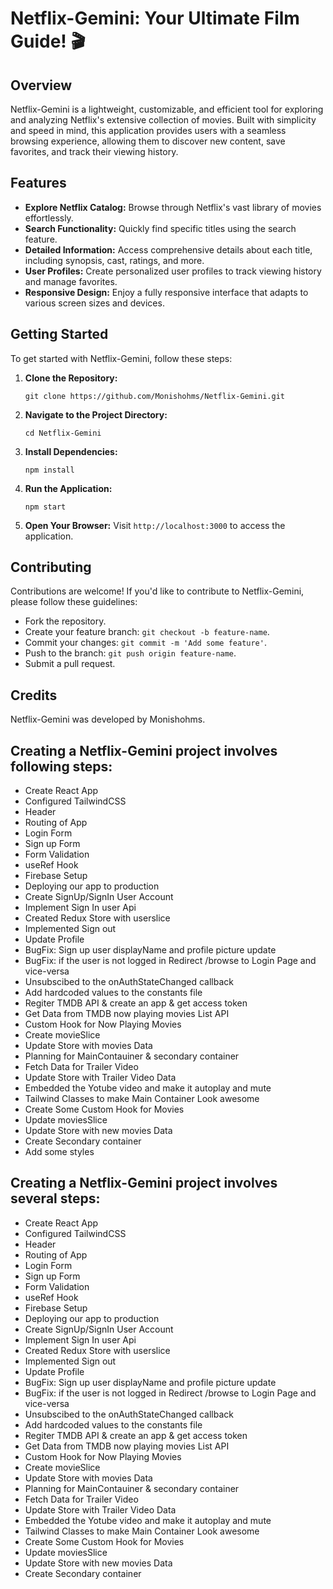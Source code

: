 # Netflix-Gemini: Your Ultimate Film Guide! 🎬

## Overview

Netflix-Gemini is a lightweight, customizable, and efficient tool for exploring and analyzing Netflix's extensive collection of movies. Built with simplicity and speed in mind, this application provides users with a seamless browsing experience, allowing them to discover new content, save favorites, and track their viewing history.

## Features

- **Explore Netflix Catalog:** Browse through Netflix's vast library of movies effortlessly.
- **Search Functionality:** Quickly find specific titles using the search feature.
- **Detailed Information:** Access comprehensive details about each title, including synopsis, cast, ratings, and more.
- **User Profiles:** Create personalized user profiles to track viewing history and manage favorites.
- **Responsive Design:** Enjoy a fully responsive interface that adapts to various screen sizes and devices.

## Getting Started

To get started with Netflix-Gemini, follow these steps:

1. **Clone the Repository:**
   ```
   git clone https://github.com/Monishohms/Netflix-Gemini.git
   ```
2. **Navigate to the Project Directory:**
   ```
   cd Netflix-Gemini
   ```
3. **Install Dependencies:**
   ```
   npm install
   ```
4. **Run the Application:**
   ```
   npm start
   ```
5. **Open Your Browser:**
   Visit `http://localhost:3000` to access the application.

## Contributing

Contributions are welcome! If you'd like to contribute to Netflix-Gemini, please follow these guidelines:

- Fork the repository.
- Create your feature branch: `git checkout -b feature-name`.
- Commit your changes: `git commit -m 'Add some feature'`.
- Push to the branch: `git push origin feature-name`.
- Submit a pull request.

## Credits

Netflix-Gemini was developed by Monishohms.

## Creating a Netflix-Gemini project involves following steps:

- Create React App
- Configured TailwindCSS
- Header
- Routing of App
- Login Form
- Sign up Form
- Form Validation
- useRef Hook
- Firebase Setup
- Deploying our app to production
- Create SignUp/SignIn User Account
- Implement Sign In user Api
- Created Redux Store with userslice
- Implemented Sign out
- Update Profile
- BugFix: Sign up user displayName and profile picture update
- BugFix: if the user is not logged in Redirect /browse to Login Page and vice-versa
- Unsubscibed to the onAuthStateChanged callback
- Add hardcoded values to the constants file
- Regiter TMDB API & create an app & get access token
- Get Data from TMDB now playing movies List API
- Custom Hook for Now Playing Movies
- Create movieSlice
- Update Store with movies Data
- Planning for MainContauiner & secondary container
- Fetch Data for Trailer Video
- Update Store with Trailer Video Data
- Embedded the Yotube video and make it autoplay and mute
- Tailwind Classes to make Main Container Look awesome
- Create Some Custom Hook for Movies
- Update moviesSlice
- Update Store with new movies Data
- Create Secondary container
- Add some styles

## Creating a Netflix-Gemini project involves several steps:

- Create React App
- Configured TailwindCSS
- Header
- Routing of App
- Login Form
- Sign up Form
- Form Validation
- useRef Hook
- Firebase Setup
- Deploying our app to production
- Create SignUp/SignIn User Account
- Implement Sign In user Api
- Created Redux Store with userslice
- Implemented Sign out
- Update Profile
- BugFix: Sign up user displayName and profile picture update
- BugFix: if the user is not logged in Redirect /browse to Login Page and vice-versa
- Unsubscibed to the onAuthStateChanged callback
- Add hardcoded values to the constants file
- Regiter TMDB API & create an app & get access token
- Get Data from TMDB now playing movies List API
- Custom Hook for Now Playing Movies
- Create movieSlice
- Update Store with movies Data
- Planning for MainContauiner & secondary container
- Fetch Data for Trailer Video
- Update Store with Trailer Video Data
- Embedded the Yotube video and make it autoplay and mute
- Tailwind Classes to make Main Container Look awesome
- Create Some Custom Hook for Movies
- Update moviesSlice
- Update Store with new movies Data
- Create Secondary container

